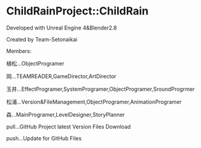 
# ChildRainProject::ChildRain

Developed with Unreal Engine 4&Blender2.8

Created by Team-Setonaikai

Members:

植松…ObjectProgramer

岡…TEAMREADER,GameDirector,ArtDirector

玉井…EffectProgramer,SystemProgramer,ObjectProgramer,SroundProgrmer

松浦…Version&FileManagement,ObjectProgramer,AnimationProgramer

森…MainProgramer,LevelDesigner,StoryPlanner


pull…GitHub Project latest Version Files Download

push…Update for GitHub Files

